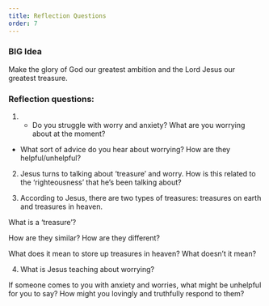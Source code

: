 ```yaml
---
title: Reflection Questions
order: 7
---
```


### BIG Idea

Make the glory of God our greatest ambition and the Lord Jesus our greatest treasure.  

### Reflection questions:
1. - Do you struggle with worry and anxiety? What are you worrying about at the moment? 
- What sort of advice do you hear about worrying? How are they helpful/unhelpful? 

2. Jesus turns to talking about ‘treasure’ and worry. How is this related to the ‘righteousness’ that he’s been talking about? 

3. According to Jesus, there are two types of treasures: treasures on earth and treasures in heaven.  

What is a ‘treasure’?

How are they similar? How are they different? 

What does it mean to store up treasures in heaven? What doesn’t it mean?

4. What is Jesus teaching about worrying? 

If someone comes to you with anxiety and worries, what might be unhelpful for you to say? How might you lovingly and truthfully respond to them?  





